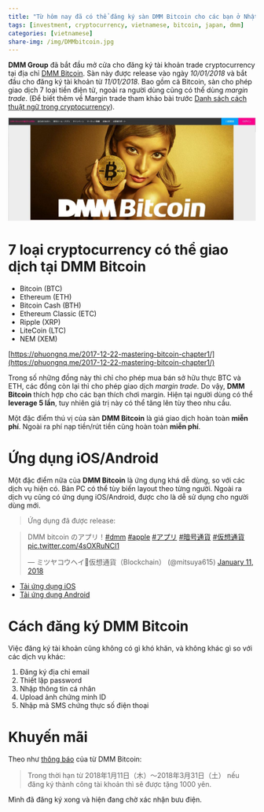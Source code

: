 ```yaml
---
title: "Từ hôm nay đã có thể đăng ký sàn DMM Bitcoin cho các bạn ở Nhật Bản"
tags: [investment, cryptocurrency, vietnamese, bitcoin, japan, dmm]
categories: [vietnamese]
share-img: /img/DMMbitcoin.jpg
---
```


**DMM Group** đã bắt đầu mở cửa cho đăng ký tài khoản trade cryptocurrency tại địa chỉ [DMM Bitcoin](https://bitcoin.dmm.com/). Sàn này được release vào ngày *10/01/2018* và bắt đầu cho đăng ký tài khoản từ *11/01/2018*. Bao gồm cả Bitcoin, sàn cho phép giao dịch 7 loại tiền điện tử, ngoài ra người dùng cũng có thể dùng *margin trade*. (Để biết thêm về Margin trade tham khảo bài trước [Danh sách cách thuật ngữ trong cryptocurrency](https://phuongnq.me/2018-01-10-list-cryptocurrenty-term/)).

![DMM Bitcoin](/img/DMMbitcoin.jpg)

# 7 loại cryptocurrency có thể giao dịch tại DMM Bitcoin

* Bitcoin (BTC)
* Ethereum (ETH)
* Bitcoin Cash (BTH)
* Ethereum Classic (ETC)
* Ripple (XRP)
* LiteCoin (LTC)
* NEM (XEM)

[https://phuongnq.me/2017-12-22-mastering-bitcoin-chapter1/](https://phuongnq.me/2017-12-22-mastering-bitcoin-chapter1/)

<script async src="//pagead2.googlesyndication.com/pagead/js/adsbygoogle.js"></script>
<ins class="adsbygoogle"
     style="display:block; text-align:center;"
     data-ad-layout="in-article"
     data-ad-format="fluid"
     data-ad-client="ca-pub-2750437710821247"
     data-ad-slot="8905029259"></ins>
<script>
     (adsbygoogle = window.adsbygoogle || []).push({});
</script>

Trong số những đồng này thì chỉ cho phép mua bán sở hữu thực BTC và ETH, các đồng còn lại thì cho phép giao dịch *margin trade*. Do vậy, **DMM Bitcoin** thích hợp cho các bạn thích chơi margin. Hiện tại người dùng có thể **leverage 5 lần**, tuy nhiên giá trị này có thể tăng lên tùy theo nhu cầu.

Một đặc điểm thú vị của sàn **DMM Bitcoin** là giá giao dịch hoàn toàn **miễn phí**. Ngoài ra phí nạp tiền/rút tiền cũng hoàn toàn **miễn phí**.

# Ứng dụng iOS/Android

Một đặc điểm nữa của **DMM Bitcoin** là ứng dụng khá dễ dùng, so với các dịch vụ hiện có. Bản PC có thể tùy biến layout theo từng người. Ngoài ra dịch vụ cũng có ứng dụng iOS/Android, được cho là dễ sử dụng cho người dùng mới.

> Ứng dụng đã được release:

<blockquote class="twitter-tweet" data-lang="en"><p lang="ja" dir="ltr">DMM bitcoin のアプリ！<a href="https://twitter.com/hashtag/dmm?src=hash&amp;ref_src=twsrc%5Etfw">#dmm</a> <a href="https://twitter.com/hashtag/apple?src=hash&amp;ref_src=twsrc%5Etfw">#apple</a> <a href="https://twitter.com/hashtag/%E3%82%A2%E3%83%97%E3%83%AA?src=hash&amp;ref_src=twsrc%5Etfw">#アプリ</a> <a href="https://twitter.com/hashtag/%E6%9A%97%E5%8F%B7%E9%80%9A%E8%B2%A8?src=hash&amp;ref_src=twsrc%5Etfw">#暗号通貨</a> <a href="https://twitter.com/hashtag/%E4%BB%AE%E6%83%B3%E9%80%9A%E8%B2%A8?src=hash&amp;ref_src=twsrc%5Etfw">#仮想通貨</a> <a href="https://t.co/4sOXRuNCl1">pic.twitter.com/4sOXRuNCl1</a></p>&mdash; ミツヤコウヘイ🦉仮想通貨（Blockchain） (@mitsuya615) <a href="https://twitter.com/mitsuya615/status/951415727486992384?ref_src=twsrc%5Etfw">January 11, 2018</a></blockquote>
<script async src="https://platform.twitter.com/widgets.js" charset="utf-8"></script>

* [Tải ứng dụng iOS](https://itunes.apple.com/us/app/dmm-bitcoin/id1294551273?l=ja&ls=1&mt=8)
* [Tải ứng dụng Android](https://play.google.com/store/apps/details?id=com.dmm.DMMBitcoin&hl=ja)

# Cách đăng ký DMM Bitcoin

Việc đăng ký tài khoản cũng không có gì khó khăn, và không khác gì so với các dịch vụ khác:

1. Đăng ký địa chỉ email
2. Thiết lập password
3. Nhập thông tin cá nhân
4. Upload ảnh chứng minh ID
5. Nhập mã SMS chứng thực số điện thoại

# Khuyến mãi

Theo như [thông báo](https://press.bitcoin.dmm.com/news/20180110_01) của từ DMM Bitcoin:

> Trong thời hạn từ 2018年1月11日（木）～2018年3月31日（土） nếu đăng ký thành công tài khoản thì sẽ được tặng 1000 yên.

Mình đã đăng ký xong và hiện đang chờ xác nhận bưu điện.

<script async src="//pagead2.googlesyndication.com/pagead/js/adsbygoogle.js"></script>
<ins class="adsbygoogle"
     style="display:block; text-align:center;"
     data-ad-layout="in-article"
     data-ad-format="fluid"
     data-ad-client="ca-pub-2750437710821247"
     data-ad-slot="8905029259"></ins>
<script>
     (adsbygoogle = window.adsbygoogle || []).push({});
</script>
